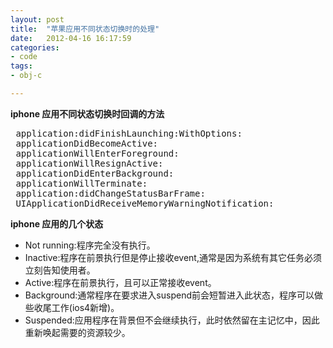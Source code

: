 ```yaml
---
layout: post
title:  "苹果应用不同状态切换时的处理"
date:   2012-04-16 16:17:59
categories: 
- code 
tags:
- obj-c

---
```


**iphone 应用不同状态切换时回调的方法**

<pre>
 application:didFinishLaunching:WithOptions:
 applicationDidBecomeActive:
 applicationWillEnterForeground:
 applicationWillResignActive:
 applicationDidEnterBackground:
 applicationWillTerminate:
 application:didChangeStatusBarFrame:
 UIApplicationDidReceiveMemoryWarningNotification:
</pre>

**iphone 应用的几个状态**

* Not running:程序完全没有执行。
* Inactive:程序在前景执行但是停止接收event,通常是因为系统有其它任务必须立刻告知使用者。
* Active:程序在前景执行，且可以正常接收event。
* Background:通常程序在要求进入suspend前会短暂进入此状态，程序可以做些收尾工作(ios4新增)。
* Suspended:应用程序在背景但不会继续执行，此时依然留在主记忆中，因此重新唤起需要的资源较少。